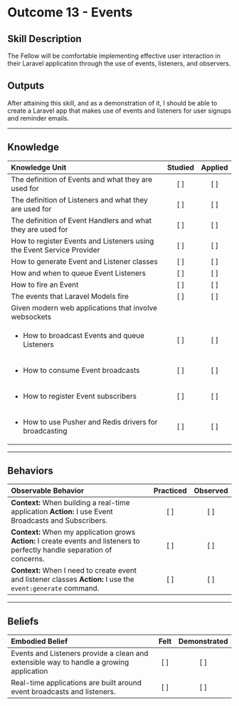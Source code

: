 # Outcome 13 - Events

Skill Description
----------
The Fellow will be comfortable implementing effective user interaction in their Laravel application through the use of events, listeners, and observers. 

Outputs
----------
After attaining this skill, and as a demonstration of it, I should be able to create a Laravel app that makes use of events and listeners for user signups and reminder emails.


----------
## **Knowledge**


| Knowledge Unit   |      Studied      | Applied |
|:-------------|:------------------:|:--------:|
| The definition of Events and what they are used for | [ ] | [ ]  |
| The definition of Listeners and what they are used for | [ ] | [ ]  |
| The definition of Event Handlers and what they are used for | [ ] | [ ]  |
| How to register Events and Listeners using the Event Service Provider | [ ] | [ ]  |
| How to generate Event and Listener classes | [ ] | [ ]  |
| How and when to queue Event Listeners | [ ] | [ ]  |
| How to fire an Event | [ ] | [ ]  |
| The events that Laravel Models fire | [ ] | [ ]  |
| Given modern web applications that involve websockets | | |
| <ul><li> How to broadcast Events and queue Listeners </li></ul> | [ ] | [ ]  |
| <ul><li> How to consume Event broadcasts  </li></ul> | [ ] | [ ]  |
| <ul><li> How to register Event subscribers  </li></ul> | [ ] | [ ]  |
| <ul><li> How to use Pusher and Redis drivers for broadcasting </li></ul> | [ ] | [ ]  |


----------


## **Behaviors**


| Observable Behavior   |      Practiced      | Observed |
|:-------------|:------------------:|:--------:|
| **Context:** When building a real-time application **Action:** I use Event Broadcasts and Subscribers. | [ ] | [ ]  |
| **Context:** When my application grows **Action:** I create events and listeners to perfectly handle separation of concerns. | [ ] | [ ]  |
| **Context:** When I need to create event and listener classes **Action:** I use the `event:generate` command. | [ ] | [ ]  |


----------


## **Beliefs**


| Embodied Belief   |      Felt      | Demonstrated |
|:-------------|:------------------:|:--------:|
| Events and Listeners provide a clean and extensible way to handle a growing application | [ ] | [ ]  |
| Real-time applications are built around event broadcasts and listeners. | [ ] | [ ]  |
